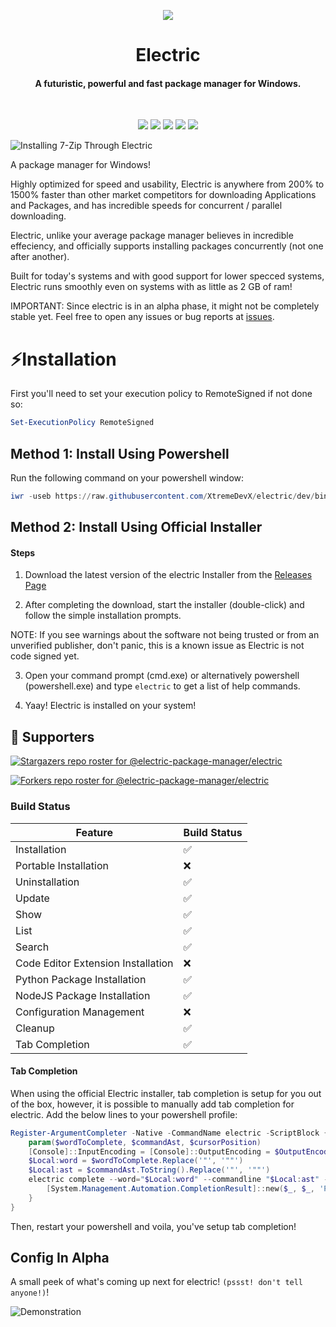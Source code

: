 
<p align="center">
  <img src="https://github.com/electric-package-manager/electric/blob/master/assets/electric-icon-transparent-bg.png" />
</p>

<h1 align="center">Electric</h1>
<h4 align="center">A futuristic, powerful and fast package manager for Windows.</h1>
<br>
<p align="center">
  <img src="https://img.shields.io/github/v/tag/TheBossProSniper/Electric-Windows?color=green&label=electric&sort=semver"> <img src="https://img.shields.io/github/license/TheBossProSniper/Electric-Windows?color=pink"> <img src="https://img.shields.io/tokei/lines/github/TheBossProSniper/Electric-Windows?color=white&label=lines%20of%20code"> <img src="https://img.shields.io/github/languages/top/TheBossProSniper/Electric-Windows?color=%230xfffff"> <img src="https://img.shields.io/github/repo-size/TheBossProSniper/Electric?color=orange">
</p>

![Installing 7-Zip Through Electric](https://github.com/XtremeDevX/Electric-Windows/blob/dev/assets/installation.gif?raw=true)


A package manager for Windows!

Highly optimized for speed and usability, Electric is anywhere from 200% to 1500% faster than other market competitors for downloading Applications and Packages, and has incredible speeds for concurrent / parallel downloading.

Electric, unlike your average package manager believes in incredible effeciency, and officially supports installing packages concurrently (not one after another).

Built for today's systems and with good support for lower specced systems, Electric runs smoothly even on systems with as little as 2 GB of ram!

IMPORTANT: Since electric is in an alpha phase, it might not be completely stable yet. Feel free to open any issues or bug reports at [issues](https://github.com/TheBossProSniper/electric-windows/issues).

# ⚡Installation

First you'll need to set your execution policy to RemoteSigned if not done so:
```powershell
Set-ExecutionPolicy RemoteSigned
```

## Method 1: Install Using Powershell
Run the following command on your powershell window:

```powershell
iwr -useb https://raw.githubusercontent.com/XtremeDevX/electric/dev/bin/electricInstall.ps1 | iex
```

## Method 2: Install Using Official Installer
#### Steps

1. Download the latest version of the electric Installer from the [Releases Page](https://github.com/TheBossProSniper/electric-windows/releases/)

2. After completing the download, start the installer (double-click) and follow the simple installation prompts.

NOTE: If you see warnings about the software not being trusted or from an unverified publisher, don't panic, this is a known issue as Electric is not code signed yet.

3. Open your command prompt (cmd.exe) or alternatively powershell (powershell.exe) and type `electric` to get a list of help commands.

4. Yaay! Electric is installed on your system!

## 👏 Supporters
[![Stargazers repo roster for @electric-package-manager/electric](https://reporoster.com/stars/electric-package-manager/electric)](https://github.com/electric-package-manager/electric/stargazers)

[![Forkers repo roster for @electric-package-manager/electric](https://reporoster.com/forks/electric-package-manager/electric)](https://github.com/electric-package-manager/electric/network/members)

### Build Status
| Feature                            | Build Status   |
|------------------------------------|----------------|
| Installation                       | ✅            |
| Portable Installation              | ❌            |
| Uninstallation                     | ✅            |
| Update                             | ✅            |
| Show                               | ✅            |
| List                               | ✅            |
| Search                             | ✅            |
| Code Editor Extension Installation | ❌            |
| Python Package Installation        | ✅            |
| NodeJS Package Installation        | ✅            |
| Configuration Management           | ❌            |
| Cleanup                            | ✅            |
| Tab Completion                     | ✅            |



#### Tab Completion
When using the official Electric installer, tab completion is setup for you out of the box, however, it is possible to manually add tab completion for electric.
Add the below lines to your powershell profile:
```powershell
Register-ArgumentCompleter -Native -CommandName electric -ScriptBlock {
    param($wordToComplete, $commandAst, $cursorPosition)
    [Console]::InputEncoding = [Console]::OutputEncoding = $OutputEncoding = [System.Text.Utf8Encoding]::new()
    $Local:word = $wordToComplete.Replace('"', '""')
    $Local:ast = $commandAst.ToString().Replace('"', '""')
    electric complete --word="$Local:word" --commandline "$Local:ast" --position $cursorPosition | ForEach-Object {
        [System.Management.Automation.CompletionResult]::new($_, $_, 'ParameterValue', $_)
    }
}
```
Then, restart your powershell and voila, you've setup tab completion!

## Config In Alpha
A small peek of what's coming up next for electric! `(pssst! don't tell anyone!)`!

![Demonstration](https://github.com/XtremeDevX/Electric-Windows/blob/dev/assets/config-extension.gif?raw=true)
